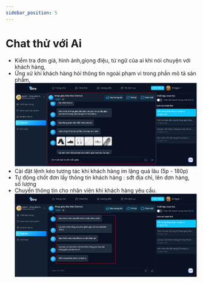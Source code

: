 ```yaml
---
sidebar_position: 5
---
```

#  Chat thử với Ai 
- Kiểm tra đơn giá, hình ảnh,giọng điệu, từ ngữ của ai khi nói chuyện với khách hàng, 
- Ứng xử khi khách hàng hỏi thông tin ngoài phạm vi trong phần mô tả sản phẩm, 
![b14](b14.jpg)
- Cài đặt lệnh kéo tương tác khi khách hàng im lặng quá lâu (5p - 180p)
- Tự động chốt đơn lấy thông tin khách hàng : sđt địa chỉ, lên đơn hàng, số lượng
- Chuyển thông tin cho nhân viên khi khách hàng yêu cầu.
![b15](b15.jpg)